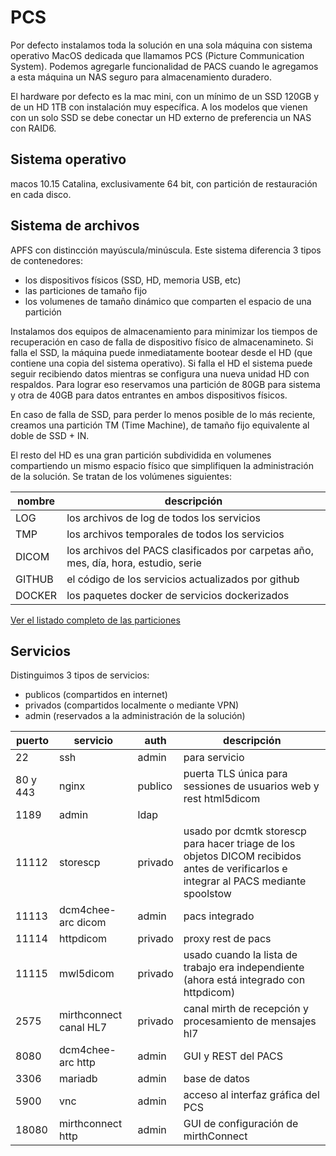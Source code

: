 # PCS

Por defecto instalamos toda la solución en una sola máquina con sistema operativo MacOS dedicada que llamamos PCS (Picture Communication System). Podemos agregarle funcionalidad de PACS cuando le agregamos a esta máquina un NAS seguro para almacenamiento duradero.

El hardware por defecto es la mac mini, con un mínimo de un SSD 120GB y de un HD 1TB con instalación muy específica. A los modelos que vienen con un solo SSD se debe conectar un HD externo de preferencia un NAS con RAID6.

## Sistema operativo

macos 10.15 Catalina, exclusivamente 64 bit, con partición de restauración en cada disco.


## Sistema de archivos

APFS con distincción mayúscula/minúscula. Este sistema diferencia 3 tipos de contenedores:
- los dispositivos físicos (SSD, HD, memoria USB, etc)
- las particiones de tamaño fijo
- los volumenes de tamaño dinámico que comparten el espacio de una partición 

Instalamos dos equipos de almacenamiento para minimizar los tiempos de recuperación en caso de falla de dispositivo físico de almacenamineto. Si falla el SSD, la máquina puede inmediatamente bootear desde el HD (que contiene una copia del sistema operativo).
Si falla el HD el sistema puede seguir recibiendo datos mientras se configura una nueva unidad HD con respaldos. Para lograr eso reservamos una partición de 80GB para sistema y otra de 40GB para datos entrantes en ambos dispositivos físicos.

En caso de falla de SSD, para perder lo menos posible de lo más reciente, creamos una partición TM (Time Machine), de tamaño fijo equivalente al doble de SSD + IN.

El resto del HD es una gran partición subdividida en volumenes compartiendo un mismo espacio físico que simplifiquen la administración de la solución. Se tratan de los volúmenes siguientes:

nombre | descripción
---|---
LOG | los archivos de log de todos los servicios
TMP | los archivos temporales de todos los servicios
DICOM | los archivos del PACS clasificados por carpetas año, mes, día, hora, estudio, serie
GITHUB | el código de los servicios actualizados por github
DOCKER | los paquetes docker de servicios dockerizados

[Ver el listado completo de las particiones](diskutilList.md)

## Servicios

Distinguimos 3 tipos de servicios:
- publicos (compartidos en internet)
- privados (compartidos localmente o mediante VPN)
- admin (reservados a la administración de la solución)

puerto | servicio | auth | descripción
---|---|---|---
22 | ssh | admin | para servicio
80 y 443 | nginx | publico | puerta TLS única para sessiones de usuarios web y rest html5dicom
1189 | admin | ldap
11112 | storescp | privado | usado por dcmtk storescp para hacer triage de los objetos DICOM recibidos antes de verificarlos e integrar al PACS mediante spoolstow 
11113 | dcm4chee-arc dicom | admin | pacs integrado
11114 | httpdicom | privado | proxy rest de pacs
11115 | mwl5dicom | privado | usado cuando la lista de trabajo era independiente (ahora está integrado con httpdicom)
2575 | mirthconnect canal HL7 | privado | canal mirth de recepción y procesamiento de mensajes hl7
8080 | dcm4chee-arc http | admin | GUI y REST del PACS
3306 | mariadb | admin | base de datos
5900 | vnc | admin | acceso al interfaz gráfica del PCS
18080 | mirthconnect http | admin | GUI de configuración de mirthConnect
